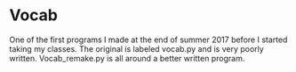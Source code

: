# Vocab
One of the first programs I made at the end of summer 2017 before I started taking my classes. The original is labeled vocab.py and is very poorly written. Vocab_remake.py is all around a better written program.
